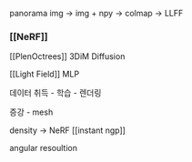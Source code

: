 panorama img -> img + npy -> colmap -> LLFF

### [[NeRF]]
[[PlenOctrees]]
3DiM
Diffusion

[[Light Field]]
MLP

데이터 취득 - 학습 - 렌더링

증강 - mesh

density -> NeRF
[[instant ngp]]

angular resoultion